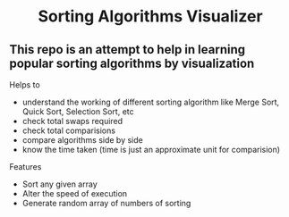 <h1 align="center">
    Sorting Algorithms Visualizer
</h1>

## This repo is an attempt to help in learning popular sorting algorithms by visualization

Helps to

- understand the working of different sorting algorithm like Merge Sort, Quick Sort, Selection Sort, etc
- check total swaps required
- check total comparisions
- compare algorithms side by side
- know the time taken (time is just an approximate unit for comparision)

Features

- Sort any given array
- Alter the speed of execution
- Generate random array of numbers of sorting
